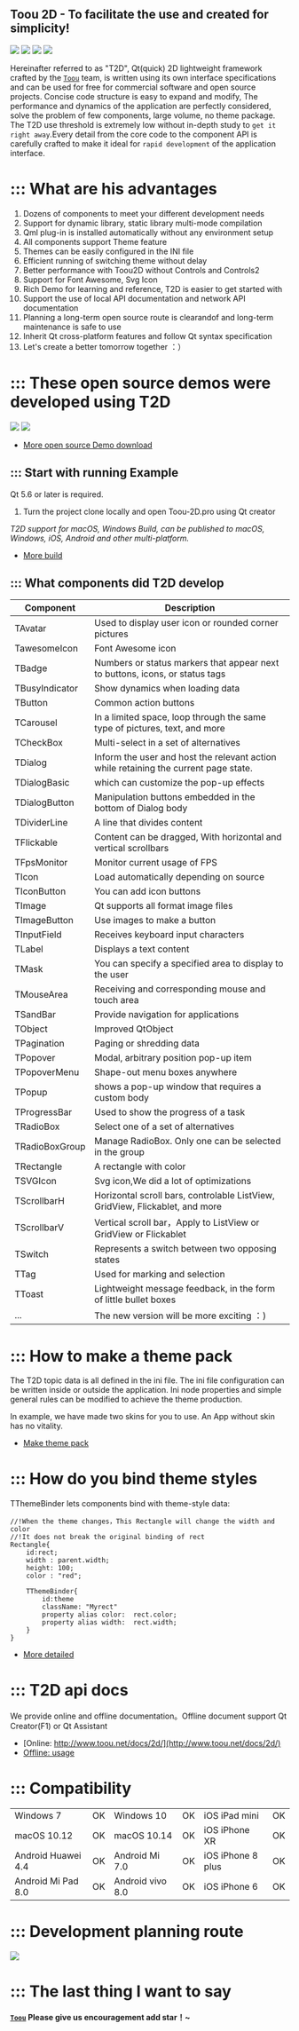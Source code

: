 ## Toou 2D - To facilitate the use and created for simplicity!

 ![](https://img.shields.io/badge/Version-1.0-red?style=for-the-badge) ![](https://img.shields.io/badge/Build-passing-green?style=for-the-badge) ![](https://img.shields.io/badge/License-MIT-green?style=for-the-badge) [![](https://img.shields.io/badge/CN-中文传送门-blue?style=for-the-badge)](https://github.com/ShowFL/Toou-2D/blob/master/README_CN.md)

Hereinafter referred to as "T2D", Qt(quick) 2D lightweight framework crafted by the [`Toou`](http://www.toou.net) team, is written using its own interface specifications and can be used for free for commercial software and open source projects. Concise code structure is easy to expand and modify, The performance and dynamics of the application are perfectly considered, solve the problem of few components, large volume, no theme package. The T2D use threshold is extremely low without in-depth study to `get it right away`.Every detail from the core code to the component API is carefully crafted to make it ideal for `rapid development` of the application interface. 

# ::: What are his advantages

1. Dozens of components to meet your different development needs
2. Support for dynamic library, static library multi-mode compilation
3. Qml plug-in is installed automatically without any environment setup
4. All components support Theme feature
5. Themes can be easily configured in the INI file
6. Efficient running of switching theme without delay
7. Better performance with Toou2D without Controls and Controls2
8. Support for Font Awesome, Svg Icon
9. Rich Demo for learning and reference, T2D is easier to get started with
10. Support the use of local API documentation and network API documentation
11. Planning a long-term open source route is clearandof and long-term maintenance is safe to use
12. Inherit Qt cross-platform features and follow Qt syntax specification
13. Let's create a better tomorrow together ：）

# ::: These open source demos were developed using T2D

![](http://oss.toou.net/github-resources/2d/preview.gif) ![](http://oss.toou.net/github-resources/2d/preview_musicplayer.gif)

* [More open source Demo download](https://github.com/ShowFL/Toou-2D/wiki/demos)

## ::: Start with running Example

Qt 5.6 or later is required. 

1. Turn the project clone locally and open Toou-2D.pro using Qt creator 

*T2D support for macOS, Windows Build, can be published to macOS, Windows, iOS, Android and other multi-platform.*

* [More build ](https://github.com/ShowFL/Toou-2D/wiki/build)

## ::: What components did T2D develop

| Component      | Description                                                  |
| -------------- | ------------------------------------------------------------ |
| TAvatar        | Used to display user icon or rounded corner pictures         |
| TawesomeIcon   | Font Awesome icon                                            |
| TBadge         | Numbers or status markers that appear next to buttons, icons, or status tags |
| TBusyIndicator | Show dynamics when loading data                              |
| TButton        | Common action buttons                                        |
| TCarousel      | In a limited space, loop through the same type of pictures, text, and more |
| TCheckBox      | Multi-select in a set of alternatives                        |
| TDialog        | Inform the user and host the relevant action while retaining the current page state. |
| TDialogBasic   | which can customize the pop-up effects                       |
| TDialogButton  | Manipulation buttons embedded in the bottom of Dialog body   |
| TDividerLine   | A line that divides content                                  |
| TFlickable     | Content can be dragged, With horizontal and vertical scrollbars |
| TFpsMonitor    | Monitor current usage of FPS                                 |
| TIcon          | Load automatically depending on source                       |
| TIconButton    | You can add icon buttons                                     |
| TImage         | Qt supports all format image files                           |
| TImageButton   | Use images to make a button                                  |
| TInputField    | Receives keyboard input characters                           |
| TLabel         | Displays a text content                                      |
| TMask          | You can specify a specified area to display to the user      |
| TMouseArea     | Receiving and corresponding mouse and touch area             |
| TSandBar       | Provide navigation for applications                          |
| TObject        | Improved QtObject                                            |
| TPagination    | Paging or shredding data                                     |
| TPopover       | Modal, arbitrary position pop-up item                        |
| TPopoverMenu   | Shape-out menu boxes anywhere                                |
| TPopup         | shows a pop-up window that requires a custom body            |
| TProgressBar   | Used to show the progress of a task                          |
| TRadioBox      | Select one of a set of alternatives                          |
| TRadioBoxGroup | Manage RadioBox. Only one can be selected in the group       |
| TRectangle     | A rectangle with color                                       |
| TSVGIcon       | Svg icon,We did a lot of optimizations                       |
| TScrollbarH    | Horizontal scroll bars, controlable ListView, GridView, Flickablet, and more |
| TScrollbarV    | Vertical scroll bar，Apply to ListView or GridView or Flickablet |
| TSwitch        | Represents a switch between two opposing states              |
| TTag           | Used for marking and selection                               |
| TToast         | Lightweight message feedback, in the form of little bullet boxes |
| ...            | The new version will be more exciting ：)                    |

# ::: How to make a theme pack

The T2D topic data is all defined in the ini file. The ini file configuration can be written inside or outside the application. Ini node properties and simple general rules can be modified to achieve the theme production.

In example, we have made two skins for you to use. An App without skin has no vitality.

* [Make theme pack](https://github.com/ShowFL/Toou-2D/wiki/theme)

# ::: How do you bind theme styles

TThemeBinder lets components bind with theme-style data:

```
//!When the theme changes，This Rectangle will change the width and color
//!It does not break the original binding of rect
Rectangle{
    id:rect;
    width : parent.width;
    height: 100;
    color : "red";

    TThemeBinder{
        id:theme
        className: "Myrect"
        property alias color:  rect.color;
        property alias width:  rect.width;
    }
}
```

* [More detailed](https://github.com/ShowFL/Toou-2D/wiki/theme)

# ::: T2D api docs

We provide online and offline documentation。Offline document support Qt Creator(F1) or Qt Assistant

*  [Online: http://www.toou.net/docs/2d/](http://www.toou.net/docs/2d/)
*  [Offline: usage](https://github.com/ShowFL/Toou-2D/wiki/document)

# ::: Compatibility

|               | |             | |              | |
| ------------------ | ---- | ---------------- | ---- | ----------------- | ---- |
| Windows 7          | OK   | Windows 10       | OK   | iOS iPad mini     | OK   |
| macOS 10.12        | OK   | macOS 10.14      | OK   | iOS iPhone XR     | OK   |
| Android Huawei 4.4 | OK   | Android Mi 7.0   | OK   | iOS iPhone 8 plus | OK   |
| Android Mi Pad 8.0 | OK   | Android vivo 8.0 | OK   | iOS iPhone 6      | OK   |

# ::: Development planning route

![](http://showfl.com/t2d.png)

# ::: The last thing I want to say

**[`Toou`](http://www.toou.net) Please give us encouragement add star！~**